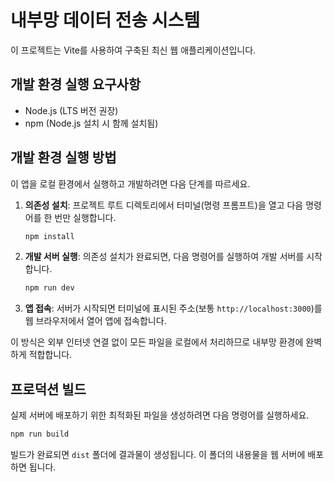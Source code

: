 # 내부망 데이터 전송 시스템

이 프로젝트는 Vite를 사용하여 구축된 최신 웹 애플리케이션입니다.

## 개발 환경 실행 요구사항
- Node.js (LTS 버전 권장)
- npm (Node.js 설치 시 함께 설치됨)

## 개발 환경 실행 방법

이 앱을 로컬 환경에서 실행하고 개발하려면 다음 단계를 따르세요.

1.  **의존성 설치**: 프로젝트 루트 디렉토리에서 터미널(명령 프롬프트)을 열고 다음 명령어를 한 번만 실행합니다.
    ```bash
    npm install
    ```

2.  **개발 서버 실행**: 의존성 설치가 완료되면, 다음 명령어를 실행하여 개발 서버를 시작합니다.
    ```bash
    npm run dev
    ```

3.  **앱 접속**: 서버가 시작되면 터미널에 표시된 주소(보통 `http://localhost:3000`)를 웹 브라우저에서 열어 앱에 접속합니다.

이 방식은 외부 인터넷 연결 없이 모든 파일을 로컬에서 처리하므로 내부망 환경에 완벽하게 적합합니다.

## 프로덕션 빌드

실제 서버에 배포하기 위한 최적화된 파일을 생성하려면 다음 명령어를 실행하세요.

```bash
npm run build
```

빌드가 완료되면 `dist` 폴더에 결과물이 생성됩니다. 이 폴더의 내용물을 웹 서버에 배포하면 됩니다.